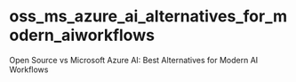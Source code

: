 # oss_ms_azure_ai_alternatives_for_modern_aiworkflows
Open Source vs Microsoft Azure AI: Best Alternatives for Modern AI Workflows
